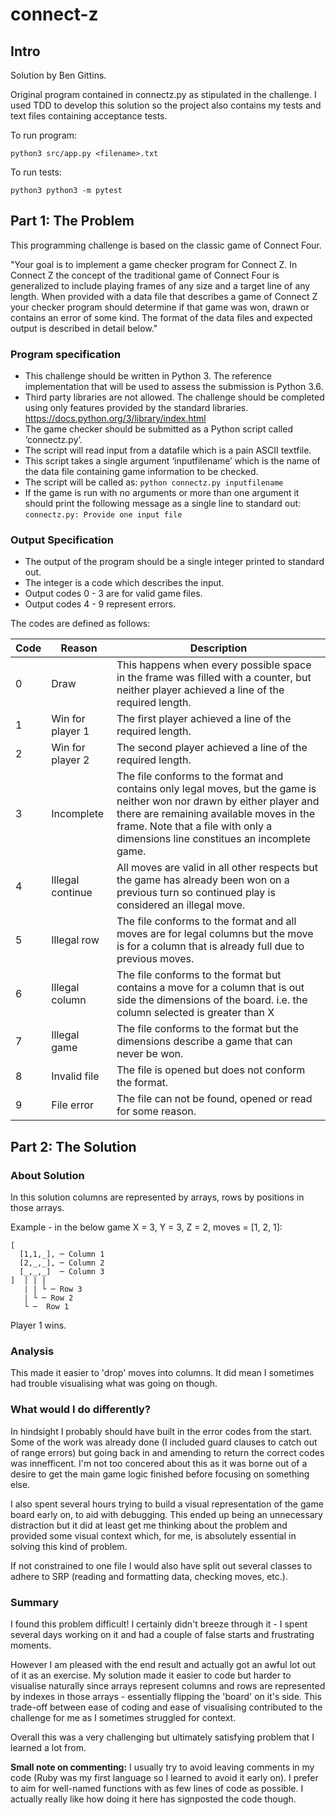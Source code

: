# connect-z

## Intro

Solution by Ben Gittins.

Original program contained in connectz.py as stipulated in the challenge. I used TDD to develop this solution so the project also contains my tests and text files containing acceptance tests.

To run program:

    python3 src/app.py <filename>.txt

To run tests:

    python3 python3 -m pytest 

## Part 1: The Problem

This programming challenge is based on the classic game of Connect Four.

"Your goal is to implement a game checker program for Connect Z. In Connect Z the concept of the traditional game of Connect Four is generalized to include playing frames of any size and a target line of any length. When provided with a data file that describes a game of Connect Z your checker program should determine if that game was won, drawn or contains an error of some kind. The format of the data files and expected output is described in detail below."

### Program specification

- This challenge should be written in Python 3. The reference implementation that will be used to assess the submission is Python 3.6.
- Third party libraries are not allowed. The challenge should be completed using only features provided by the standard libraries. https://docs.python.org/3/library/index.html
- The game checker should be submitted as a Python script called ‘connectz.py’.
- The script will read input from a datafile which is a pain ASCII textfile.
- This script takes a single argument ‘inputfilename’ which is the name of the data file containing game information to be checked.
- The script will be called as: ```python connectz.py inputfilename```
- If the game is run with no arguments or more than one argument it should print the following message as a single line to standard out:
  ```connectz.py: Provide one input file```

### Output Specification

- The output of the program should be a single integer printed to standard out.
- The integer is a code which describes the input.
- Output codes 0 - 3 are for valid game files.
- Output codes 4 - 9 represent errors.

The codes are defined as follows:


| Code | Reason           | Description                                                                                                                                                                                                                                             |
| ---- | ---------------- | ------------------------------------------------------------------------------------------------------------------------------------------------------------------------------------------------------------------------------------------------------- |
| 0    | Draw             | This happens when every possible space in the frame was filled with a counter, but neither player achieved a line of the required length.                                                                                                               |
| 1    | Win for player 1 | The first player achieved a line of the required length.                                                                                                                                                                                                |
| 2    | Win for player 2 | The second player achieved a line of the required length.                                                                                                                                                                                               |
| 3    | Incomplete       | The file conforms to the format and contains only legal moves, but the game is neither won nor drawn by either player and there are remaining available moves in the frame. Note that a file with only a dimensions line constitues an incomplete game. |
| 4    | Illegal continue | All moves are valid in all other respects but the game has already been won on a previous turn so continued play is considered an illegal move.                                                                                                         |
| 5    | Illegal row      | The file conforms to the format and all moves are for legal columns but the move is for a column that is already full due to previous moves.                                                                                                            |
| 6    | Illegal column   | The file conforms to the format but contains a move for a column that is out side the dimensions of the board. i.e. the column selected is greater than X                                                                                               |
| 7    | Illegal game     | The file conforms to the format but the dimensions describe a game that can never be won.                                                                                                                                                               |
| 8    | Invalid file     | The file is opened but does not conform the format.                                                                                                                                                                                                     |
| 9    | File error       | The file can not be found, opened or read for some reason.                                                                                                                                                                                              |


## Part 2: The Solution

### About Solution

In this solution columns  are represented by arrays, rows by positions in those arrays.

Example - in the below game X = 3, Y = 3, Z = 2, moves = [1, 2, 1]:

    [
      [1,1,_], ─ Column 1
      [2,_,_], ─ Column 2
      [_,_,_]  ─ Column 3
    ]  | | |
       | | └ ─ Row 3
       | └ ─ Row 2
       └ ─	Row 1

Player 1 wins.

### Analysis

This made it easier to 'drop' moves into columns. It did mean I sometimes had trouble visualising what was going on though.

### What would I do differently?

In hindsight I probably should have built in the error codes from the start. Some of the work was already done (I included guard clauses to catch out of range errors) but going back in and amending to return the correct codes was innefficent. I'm not too concered about this as it was borne out of a desire to get the main game logic finished before focusing on something else.

I also spent several hours trying to build a visual representation of the game board early on, to aid with debugging. This ended up being an unnecessary distraction but it did at least get me thinking about the problem and provided some visual context which, for me, is absolutely essential in solving this kind of problem.

If not constrained to one file I would also have split out several classes to adhere to SRP (reading and formatting data, checking moves, etc.).

### Summary

I found this problem difficult! I certainly didn't breeze through it - I spent several days working on it and had a couple of false starts and frustrating moments.

However I am pleased with the end result and actually got an awful lot out of it as an exercise. My solution made it easier to code but harder to visualise naturally since arrays represent columns and rows are represented by indexes in those arrays - essentially flipping the 'board' on it's side. This trade-off between ease of coding and ease of visualising contributed to the challenge for me as I sometimes struggled for context.

Overall this was a very challenging but ultimately satisfying problem that I learned a lot from.


**Small note on commenting:** I usually try to avoid leaving comments in my code (Ruby was my first language so I learned to avoid it early on). I prefer to aim for well-named functions with as few lines of code as possible. I actually really like how doing it here has signposted the code though.
